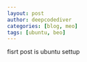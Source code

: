 ```yaml
---
layout: post
author: deepcodediver
categories: [blog, meo]
tags: [ubuntu, beo]
---
```

fisrt post is ubuntu settup